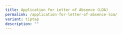 ```yaml
---
title: Application for Letter of Absence (LOA)
permalink: /application-for-letter-of-absence-loa/
variant: tiptap
description: ""
---
```

